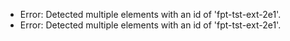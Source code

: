 * Error: Detected multiple elements with an id of 'fpt-tst-ext-2e1'.
* Error: Detected multiple elements with an id of 'fpt-tst-ext-2e1'.
